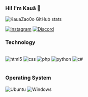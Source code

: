 ### Hi! I'm Kauã 🤙
![KauaZao0o GitHub stats](https://github-readme-stats.vercel.app/api?username=KauaZao0o&show_icons=true&theme=radical)

[![Instagram](https://img.shields.io/badge/Instagram-E4405F?style=for-the-badge&logo=instagram&logoColor=white
)](https://www.instagram.com/kauua_liima/)
[![Discord](https://img.shields.io/badge/Discord-7289DA?style=for-the-badge&logo=discord&logoColor=white)](KauaZao0o#8855)


### Technology

<div style="display: inline_block"><br>
    <img  alt="html5" src="[https://img.shields.io/badge/HTML5-E34F26?style=for-the-badge&logo=html5&logoColor=white](https://img.shields.io/badge/HTML5-E34F26?style=for-the-badge&logo=html5&logoColor=white
)
">
    <img  alt="css" src="https://img.shields.io/badge/CSS3-1572B6?style=for-the-badge&logo=css3&logoColor=white
">
    <img  alt="php" src="https://img.shields.io/badge/PHP-777BB4?style=for-the-badge&logo=php&logoColor=white
">
    <img  alt="python" src="https://img.shields.io/badge/Python-14354C?style=for-the-badge&logo=python&logoColor=white
">
    <img  alt="c#" src="https://img.shields.io/badge/C%23-239120?style=for-the-badge&logo=c-sharp&logoColor=white
">

</div><br>

### Operating System

<div>
   <img align="center" alt="Ubuntu" src="https://img.shields.io/badge/Ubuntu-E95420?style=for-the-badge&logo=ubuntu&logoColor=white
">
   <img align="center" alt="Windows" src="https://img.shields.io/badge/Windows-0078D6?style=for-the-badge&logo=windows&logoColor=white
">
</div>
